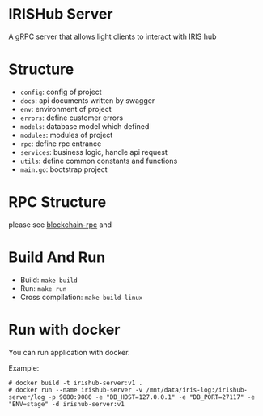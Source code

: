 # IRISHub Server
A gRPC server that allows light clients to interact with IRIS hub

# Structure

- `config`: config of project
- `docs`: api documents written by swagger
- `env`: environment of project
- `errors`: define customer errors
- `models`: database model which defined
- `modules`: modules of project
- `rpc`: define rpc entrance
- `services`: business logic, handle api request
- `utils`: define common constants and functions
- `main.go`: bootstrap project

# RPC Structure

please see [blockchain-rpc](https://github.com/irisnet/blockchain-rpc) and []() 

# Build And Run

- Build: `make build`
- Run: `make run`
- Cross compilation: `make build-linux`

# Run with docker

You can run application with docker.

Example:

```
# docker build -t irishub-server:v1 .
# docker run --name irishub-server -v /mnt/data/iris-log:/irishub-server/log -p 9080:9080 -e "DB_HOST=127.0.0.1" -e "DB_PORT=27117" -e "ENV=stage" -d irishub-server:v1
```
